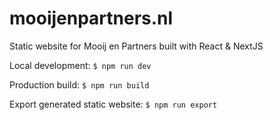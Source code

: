 # mooijenpartners.nl

Static website for Mooij en Partners built with React & NextJS

Local development: `$ npm run dev`

Production build: `$ npm run build`

Export generated static website: `$ npm run export`
